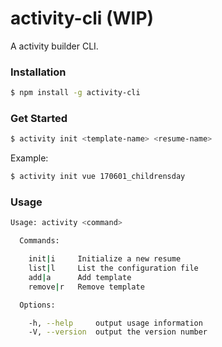 # activity-cli (WIP)

A activity builder CLI.

### Installation

```sh
$ npm install -g activity-cli
```

### Get Started

```sh
$ activity init <template-name> <resume-name>
```

Example:

```sh
$ activity init vue 170601_childrensday
```



### Usage

```sh
Usage: activity <command>

  Commands:

    init|i     Initialize a new resume
    list|l     List the configuration file
    add|a      Add template
    remove|r   Remove template

  Options:

    -h, --help     output usage information
    -V, --version  output the version number
```
